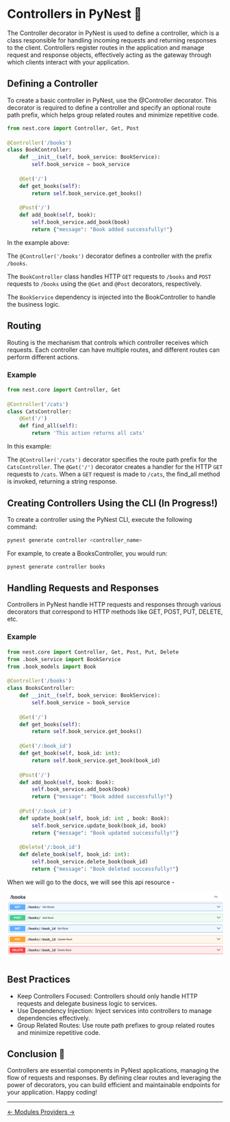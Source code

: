 # Controllers in PyNest 🚀

The Controller decorator in PyNest is used to define a controller, which is a class responsible for handling incoming requests and returning responses to the client. Controllers register routes in the application and manage request and response objects, effectively acting as the gateway through which clients interact with your application.

## Defining a Controller

To create a basic controller in PyNest, use the @Controller decorator.
This decorator is required to define a controller and specify an optional route path prefix,
which helps group related routes and minimize repetitive code.

```python
from nest.core import Controller, Get, Post

@Controller('/books')
class BookController:
    def __init__(self, book_service: BookService):
        self.book_service = book_service

    @Get('/')
    def get_books(self):
        return self.book_service.get_books()

    @Post('/')
    def add_book(self, book):
        self.book_service.add_book(book)
        return {"message": "Book added successfully!"}
```

In the example above:

The `@Controller('/books')` decorator defines a controller with the prefix `/books`.

The `BookController` class handles HTTP `GET` requests to `/books` and `POST` requests
to `/books` using the `@Get` and `@Post` decorators,
respectively.

The `BookService` dependency is injected into the BookController to handle the business logic.

## Routing

Routing is the mechanism that controls which controller receives which requests.
Each controller can have multiple routes, and different routes can perform different actions.

### Example
```python
from nest.core import Controller, Get

@Controller('/cats')
class CatsController:
    @Get('/')
    def find_all(self):
        return 'This action returns all cats'
```

In this example:

The `@Controller('/cats')` decorator specifies the route path prefix for the `CatsController`.
The `@Get('/')` decorator creates a handler for the HTTP `GET` requests to `/cats`.
When a `GET` request is made to `/cats`, the find_all method is invoked, returning a string response.

## Creating Controllers Using the CLI (In Progress!)

To create a controller using the PyNest CLI, execute the following command:

```bash
pynest generate controller <controller_name>
```

For example, to create a BooksController, you would run:

```bash
pynest generate controller books
```

## Handling Requests and Responses

Controllers in PyNest handle HTTP requests and responses through various decorators
that correspond to HTTP methods like GET,
POST, PUT, DELETE, etc.

### Example

```python
from nest.core import Controller, Get, Post, Put, Delete
from .book_service import BookService
from .book_models import Book

@Controller('/books')
class BooksController:
    def __init__(self, book_service: BookService):
        self.book_service = book_service

    @Get('/')
    def get_books(self):
        return self.book_service.get_books()

    @Get('/:book_id')
    def get_book(self, book_id: int):
        return self.book_service.get_book(book_id)

    @Post('/')
    def add_book(self, book: Book):
        self.book_service.add_book(book)
        return {"message": "Book added successfully!"}

    @Put('/:book_id')
    def update_book(self, book_id: int , book: Book):
        self.book_service.update_book(book_id, book)
        return {"message": "Book updated successfully!"}

    @Delete('/:book_id')
    def delete_book(self, book_id: int):
        self.book_service.delete_book(book_id)
        return {"message": "Book deleted successfully!"}
```

When we will go to the docs, we will see this api resource - 

![img.png](book_resource_api_docs.png)

## Best Practices

* Keep Controllers Focused: Controllers should only handle HTTP requests and delegate business logic to services.
* Use Dependency Injection: Inject services into controllers to manage dependencies effectively.
* Group Related Routes: Use route path prefixes to group related routes and minimize repetitive code.


## Conclusion 🎉
Controllers are essential components in PyNest applications, managing the flow of requests and responses. By defining clear routes and leveraging the power of decorators, you can build efficient and maintainable endpoints for your application. Happy coding!


---

<nav class="md-footer-nav">
  <a href="/PyNest/modules" class="md-footer-nav__link">
    <span>&larr; Modules</span>
  </a>
  <a href="/PyNest/providers" class="md-footer-nav__link">
    <span>Providers &rarr;</span>
  </a>
</nav>